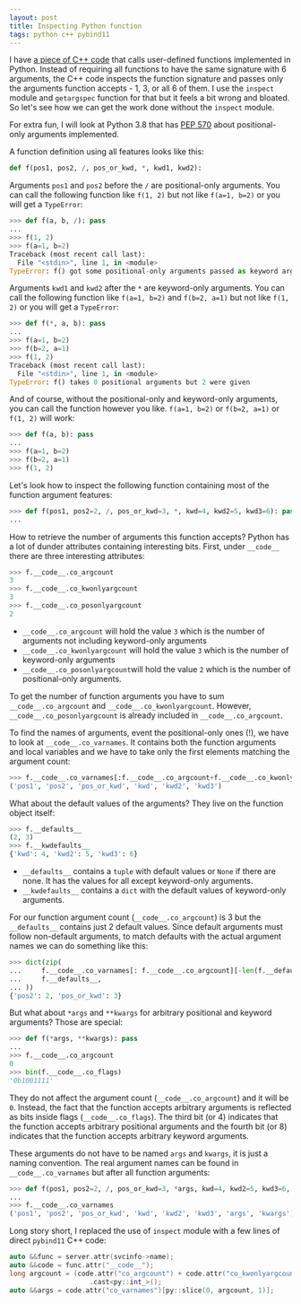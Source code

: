 ```yaml
---
layout: post
title: Inspecting Python function
tags: python c++ pybind11
---
```


I have [a piece of C++ code](https://github.com/aivarsk/tuxedo-python/blob/master/src/tuxedo.cpp) that calls user-defined functions implemented in Python.  Instead of requiring all functions to have the same signature with 6 arguments, the C++ code inspects the function signature and passes only the arguments function accepts - 1, 3, or all 6 of them. I use the `inspect` module and `getargspec` function for that but it feels a bit wrong and bloated. So let's see how we can get the work done without the `inspect` module.

For extra fun, I will look at Python 3.8 that has [PEP 570](https://www.python.org/dev/peps/pep-0570/) about positional-only arguments implemented.

A function definition using all features looks like this:

```python
def f(pos1, pos2, /, pos_or_kwd, *, kwd1, kwd2):
```

Arguments  `pos1` and `pos2` before the `/` are positional-only arguments. You can call the following function like `f(1, 2)` but not like `f(a=1, b=2)` or you will get a `TypeError`:

```python
>>> def f(a, b, /): pass
... 
>>> f(1, 2)
>>> f(a=1, b=2)
Traceback (most recent call last):
  File "<stdin>", line 1, in <module>
TypeError: f() got some positional-only arguments passed as keyword arguments: 'a, b'
```

Arguments  `kwd1` and `kwd2` after the `*` are keyword-only arguments. You can call the following function like `f(a=1, b=2)` and `f(b=2, a=1)` but not like `f(1, 2)` or you will get a `TypeError`:

```python
>>> def f(*, a, b): pass
... 
>>> f(a=1, b=2)
>>> f(b=2, a=1)
>>> f(1, 2)
Traceback (most recent call last):
  File "<stdin>", line 1, in <module>
TypeError: f() takes 0 positional arguments but 2 were given
```

And of course, without the positional-only and keyword-only arguments, you can call the function however you like. `f(a=1, b=2)` or `f(b=2, a=1)` or `f(1, 2)` will work:

```python
>>> def f(a, b): pass
... 
>>> f(a=1, b=2)
>>> f(b=2, a=1)
>>> f(1, 2)
```

Let's look how to inspect the following function containing most of the function argument features:

```python
>>> def f(pos1, pos2=2, /, pos_or_kwd=3, *, kwd=4, kwd2=5, kwd3=6): pass
... 
```

How to retrieve the number of arguments this function accepts? Python has a lot of dunder attributes containing interesting bits. First, under `__code__` there are  three interesting attributes:

```python
>>> f.__code__.co_argcount
3
>>> f.__code__.co_kwonlyargcount
3
>>> f.__code__.co_posonlyargcount
2
```

- `__code__.co_argcount` will hold the value `3` which is the number of arguments not including keyword-only arguments
- `__code__.co_kwonlyargcount` will hold the value `3` which is the number of keyword-only arguments
- `__code__.co_posonlyargcount`will hold the value `2` which is the number of positional-only arguments.

To get the number of function arguments you have to sum `__code__.co_argcount` and `__code__.co_kwonlyargcount`. However, `__code__.co_posonlyargcount` is already included in `__code__.co_argcount`.

To find the names of arguments, event the positional-only ones (!), we have to look at `__code__.co_varnames`. It contains both the function arguments and local variables and we have to take only the first elements matching the argument count:

```python
>>> f.__code__.co_varnames[:f.__code__.co_argcount+f.__code__.co_kwonlyargcount]
('pos1', 'pos2', 'pos_or_kwd', 'kwd', 'kwd2', 'kwd3')
```

What about the default values of the arguments? They live on the function object itself:

```python
>>> f.__defaults__
(2, 3)
>>> f.__kwdefaults__
{'kwd': 4, 'kwd2': 5, 'kwd3': 6}
```

- `__defaults__` contains a `tuple` with default values or `None` if there are none. It has the values for all except keyword-only arguments.
- `__kwdefaults__` contains a `dict` with the default values of keyword-only arguments.

For our function argument count (`__code__.co_argcount`) is 3 but the  `__defaults__` contains just 2 default values. Since default arguments must follow non-default arguments, to match defaults with the actual argument names we can do something like this:

```python
>>> dict(zip(
...     f.__code__.co_varnames[: f.__code__.co_argcount][-len(f.__defaults__) :],
...     f.__defaults__,
... ))
{'pos2': 2, 'pos_or_kwd': 3}
```

But what about `*args` and `**kwargs` for arbitrary positional and keyword arguments? Those are special:

```python
>>> def f(*args, **kwargs): pass
... 
>>> f.__code__.co_argcount
0
>>> bin(f.__code__.co_flags)
'0b1001111'
```

They do not affect the argument count (`__code__.co_argcount`) and it will be `0`. Instead, the fact that the function accepts arbitrary arguments is reflected as bits inside flags (`__code__.co_flags`). The third bit (or 4) indicates that the function accepts arbitrary positional arguments and the fourth bit (or 8) indicates that the function accepts arbitrary keyword arguments.

These arguments do not have to be named `args` and `kwargs`, it is just a naming convention. The real argument names can be found in `__code__.co_varnames` but after all function arguments:

```python
>>> def f(pos1, pos2=2, /, pos_or_kwd=3, *args, kwd=4, kwd2=5, kwd3=6, **kwargs): pass
... 
>>> f.__code__.co_varnames
('pos1', 'pos2', 'pos_or_kwd', 'kwd', 'kwd2', 'kwd3', 'args', 'kwargs')
```

Long story short, I replaced the use of `inspect` module with a few lines of direct `pybind11` C++ code:

```c++ 
auto &&func = server.attr(svcinfo->name);
auto &&code = func.attr("__code__");
long argcount = (code.attr("co_argcount") + code.attr("co_kwonlyargcount"))
                    .cast<py::int_>();
auto &&args = code.attr("co_varnames")[py::slice(0, argcount, 1)];
```
